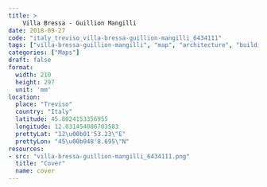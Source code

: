 ```yaml
---
title: > 
    Villa Bressa - Guillion Mangilli
date: 2018-09-27
code: "italy_treviso_villa-bressa-guillion-mangilli_6434111"
tags: ["villa-bressa-guillion-mangilli", "map", "architecture", "buildings", "Treviso", "Italy"]
categories: ["Maps"]
draft: false
format:
  width: 210
  height: 297
  unit: 'mm'
location:
  place: "Treviso"
  country: "Italy"
  latitude: 45.8024153356955
  longitude: 12.031454086703583
  prettyLat: "12\u00b01'53.23\"E"
  prettyLon: "45\u00b048'8.695\"N"
resources:
- src: "villa-bressa-guillion-mangilli_6434111.png"
  title: "Cover"
  name: cover
---
```

